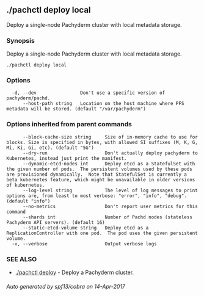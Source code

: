 ## ./pachctl deploy local

Deploy a single-node Pachyderm cluster with local metadata storage.

### Synopsis


Deploy a single-node Pachyderm cluster with local metadata storage.

```
./pachctl deploy local
```

### Options

```
  -d, --dev                Don't use a specific version of pachyderm/pachd.
      --host-path string   Location on the host machine where PFS metadata will be stored. (default "/var/pachyderm")
```

### Options inherited from parent commands

```
      --block-cache-size string     Size of in-memory cache to use for blocks. Size is specified in bytes, with allowed SI suffixes (M, K, G, Mi, Ki, Gi, etc). (default "5G")
      --dry-run                     Don't actually deploy pachyderm to Kubernetes, instead just print the manifest.
      --dynamic-etcd-nodes int      Deploy etcd as a StatefulSet with the given number of pods.  The persistent volumes used by these pods are provisioned dynamically.  Note that StatefulSet is currently a beta kubernetes feature, which might be unavailable in older versions of kubernetes.
      --log-level string            The level of log messages to print options are, from least to most verbose: "error", "info", "debug". (default "info")
      --no-metrics                  Don't report user metrics for this command
      --shards int                  Number of Pachd nodes (stateless Pachyderm API servers). (default 16)
      --static-etcd-volume string   Deploy etcd as a ReplicationController with one pod.  The pod uses the given persistent volume.
  -v, --verbose                     Output verbose logs
```

### SEE ALSO
* [./pachctl deploy](./pachctl_deploy.md)	 - Deploy a Pachyderm cluster.

###### Auto generated by spf13/cobra on 14-Apr-2017
